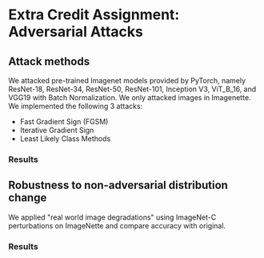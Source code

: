 # Extra Credit Assignment: Adversarial Attacks
## Attack methods
We attacked pre-trained Imagenet models provided by PyTorch, namely ResNet-18, ResNet-34, ResNet-50, ResNet-101, Inception V3, ViT_B_16, and VGG19 with Batch Normalization. We only attacked images in Imagenette. We implemented the following 3 attacks:
- Fast Gradient Sign (FGSM)
- Iterative Gradient Sign
- Least Likely Class Methods

### Results


## Robustness to non-adversarial distribution change
We applied "real world image degradations" using ImageNet-C perturbations on ImageNette and compare accuracy with original.

### Results
